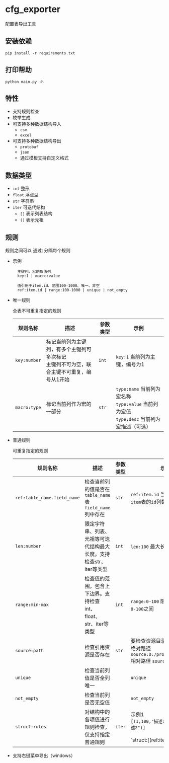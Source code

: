 # cfg_exporter
配置表导出工具

安装依赖
------
    pip install -r requirements.txt

打印帮助
------
    python main.py -h
特性
----
* 支持规则检查
* 枚举生成
* 可支持多种数据结构导入
    * `csv`
    * `excel`
* 可支持多种数据结构导出
    * `protobuf`
    * `json`
    * 通过模板支持自定义格式

数据类型
----
* `int` 整形
* `float` 浮点型
* `str` 字符串
* `iter` 可迭代结构
    * `[]` 表示列表结构
    * `()` 表示元祖

规则
---
规则之间可以 通过`|`分隔每个规则

* 示例

        主键列、宏的取值列
        key:1 | macro:value
        
        值引用于item.id、范围100-1000、唯一、非空
        ref:item.id | range:100-1000 | unique | not_empty

* 唯一规则

    全表不可重复指定的规则
    
    | 规则名称 | 描述 | 参数类型 | 示例 |
    | ------- | ----|  ------ | --- |
    | `key:number` | 标记当前列为主键列，有多个主键列可多次标记<br/>主键列不可为空，联合主键不可重复，编号从1开始 | `int` | `key:1` 当前列为主键，编号为1 |
    | `macro:type` | 标记当前列作为宏的一部分                                     | `str` | `type:name` 当前列为宏名称<br/>`type:value` 当前列为宏值<br/>`type:desc` 当前列为宏描述（可选） |
    
* 普通规则

  可重复指定的规则

  | 规则名称                      | 描述                                                      | 参数类型 | 示例                                                                                         |
  | --------------------------- | --------------------------------------------------------- | -------- | ----------------------------------------------------------------------------------------- |
  | `ref:table_name.field_name` | 检查当前列的值是否在`table_name` 表 `field_name` 列中存在       | `str`    | `ref:item.id` 当前列值引用自`item`表的`id`列数据                                               |
  | `len:number`                | 限定字符串、列表、元祖等可迭代结构最大长度。支持检查str、iter等类型   | `int`    | `len:100` 最大长度为`100`                                                                   |
  | `range:min-max`             | 检查值的范围，包含上下边界。支持检查int、float、str、iter等类型     | `int`    | `range:0-100` 限定取值范围在`0-100`之间                                                      |
  | `source:path`               | 检查引用资源是否存在                                          | `str`    | 要检查资源目录的路径<br/>绝对路径`source:D:/project/source/ui`<br/>相对路径 `source:source/ui`   |
  | `unique`                    | 检查当前列值是否全列唯一                                       |          | `unique`                                                                                  |
  | `not_empty`                 | 检查当前列是否无空值                                          |          | `not_empty`                                                                               |
  | `struct:rules`              | 对结构中的各项值进行规则检查，仅支持指定普通规则                    | `iter`   | 示例1<br/>`[(1,100,"描述1"),(2,200,"描述2")]`<br/><br/>`struct:[(ref:item.id | unique, range:0-10000,_)]`<br/>对 `1、2`进行`ref`、`unique`规则检查<br/>对`100、200`进行`range`规则检查<br/>`_`表示占位符<br/><br/>示例2<br/>`["abc",[1,2,3],(4,5,6)]`<br/>`struct:[len:10]`<br/>对`"abc"、[1,2,3]、(4,5,6)` 进行`len`规则检查 |

- 支持右键菜单导出（windows）


